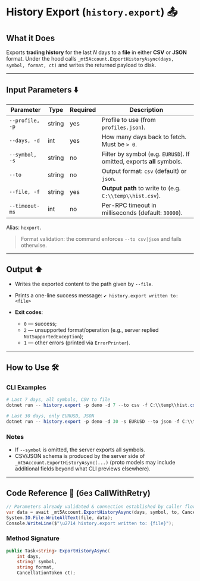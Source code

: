 # History Export (`history.export`) 📤

## What it Does

Exports **trading history** for the last *N* days to a **file** in either **CSV** or **JSON** format.
Under the hood calls `_mt5Account.ExportHistoryAsync(days, symbol, format, ct)` and writes the returned payload to disk.

---

## Input Parameters ⬇️

| Parameter       | Type   | Required | Description                                                            |
| --------------- | ------ | -------- | ---------------------------------------------------------------------- |
| `--profile, -p` | string | yes      | Profile to use (from `profiles.json`).                                 |
| `--days, -d`    | int    | yes      | How many days back to fetch. Must be `> 0`.                            |
| `--symbol, -s`  | string | no       | Filter by symbol (e.g. `EURUSD`). If omitted, exports **all** symbols. |
| `--to`          | string | no       | Output format: `csv` (default) or `json`.                              |
| `--file, -f`    | string | yes      | **Output path** to write to (e.g. `C:\\temp\\hist.csv`).               |
| `--timeout-ms`  | int    | no       | Per-RPC timeout in milliseconds (default: `30000`).                    |

Alias: `hexport`.

> Format validation: the command enforces `--to csv|json` and fails otherwise.

---

## Output ⬆️

* Writes the exported content to the path given by `--file`.
* Prints a one-line success message: `✔ history.export written to: <file>`
* **Exit codes**:

  * `0` — success;
  * `2` — unsupported format/operation (e.g., server replied `NotSupportedException`);
  * `1` — other errors (printed via `ErrorPrinter`).

---

## How to Use 🛠️

### CLI Examples

```powershell
# Last 7 days, all symbols, CSV to file
dotnet run -- history.export -p demo -d 7 --to csv -f C:\\temp\\hist.csv --timeout-ms 60000

# Last 30 days, only EURUSD, JSON
dotnet run -- history.export -p demo -d 30 -s EURUSD --to json -f C:\\temp\\eurusd-history.json
```

### Notes

* If `--symbol` is omitted, the server exports all symbols.
* CSV/JSON schema is produced by the server side of `_mt5Account.ExportHistoryAsync(...)` (proto models may include additional fields beyond what CLI previews elsewhere).

---

## Code Reference 🧩 (без CallWithRetry)

```csharp
// Parameters already validated & connection established by caller flow
var data = await _mt5Account.ExportHistoryAsync(days, symbol, to, CancellationToken.None);
System.IO.File.WriteAllText(file, data);
Console.WriteLine($"\u2714 history.export written to: {file}");
```

### Method Signature

```csharp
public Task<string> ExportHistoryAsync(
    int days,
    string? symbol,
    string format,
    CancellationToken ct);
```
